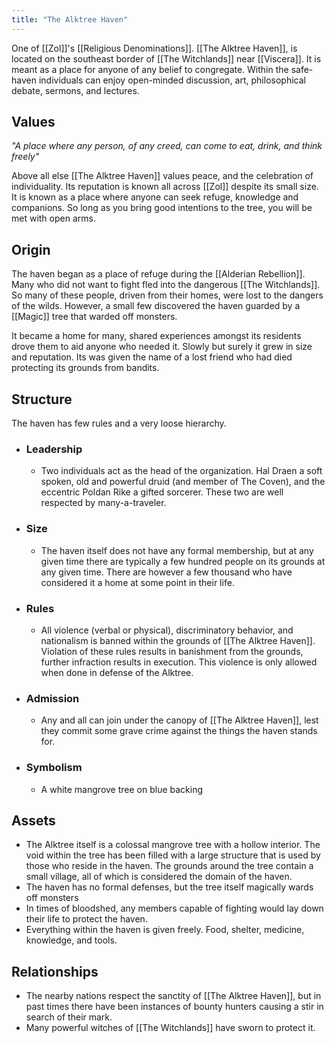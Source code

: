 ```yaml
---
title: "The Alktree Haven"
---
```

One of [[Zol]]'s  [[Religious Denominations]]. [[The Alktree Haven]], is located on the southeast border of [[The Witchlands]] near [[Viscera]]. It is meant as a place for anyone of any belief to congregate. Within the safe-haven individuals can enjoy open-minded discussion, art, philosophical debate, sermons, and lectures.

## Values
*"A place where any person, of any creed, can come to eat, drink, and think freely"*

Above all else [[The Alktree Haven]] values peace, and the celebration of individuality. Its reputation is known all across [[Zol]] despite its small size. It is known as a place where anyone can seek refuge, knowledge and companions. So long as you bring good intentions to the tree, you will be met with open arms. 

## Origin
The haven began as a place of refuge during the [[Alderian Rebellion]]. Many who did not want to fight fled into the dangerous [[The Witchlands]]. So many of these people, driven from their homes, were lost to the dangers of the wilds. However, a small few discovered the haven guarded by a [[Magic]] tree that warded off monsters.

It became a home for many, shared experiences amongst its residents drove them to aid anyone who needed it. Slowly but surely it grew in size and reputation. Its was given the name of a lost friend who had died protecting its grounds from bandits.

## Structure
The haven has few rules and a very loose hierarchy.
- ### Leadership
	- Two individuals act as the head of the organization. Hal Draen a soft spoken, old and powerful druid (and member of The Coven), and the eccentric Poldan Rike a gifted sorcerer. These two are well respected by many-a-traveler.
- ### Size
	- The haven itself does not have any formal membership, but at any given time there are typically a few hundred people on its grounds at any given time. There are however a few thousand who have considered it a home at some point in their life.
- ### Rules
	- All violence (verbal or physical), discriminatory behavior, and nationalism is banned within the grounds of [[The Alktree Haven]]. Violation of these rules results in banishment from the grounds, further infraction results in execution. This violence is only allowed when done in defense of the Alktree.
- ### Admission
	- Any and all can join under the canopy of [[The Alktree Haven]], lest they commit some grave crime against the things the haven stands for.
- ### Symbolism
	- A white mangrove tree on blue backing

## Assets
- The Alktree itself is a colossal mangrove tree with a hollow interior. The void within the tree has been filled with a large structure that is used by those who reside in the haven. The grounds around the tree contain a small village, all of which is considered the domain of the haven.
- The haven has no formal defenses, but the tree itself magically wards off monsters
- In times of bloodshed, any members capable of fighting would lay down their life to protect the haven.
- Everything within the haven is given freely. Food, shelter, medicine, knowledge, and tools.

## Relationships
- The nearby nations respect the sanctity of [[The Alktree Haven]], but in past times there have been instances of bounty hunters causing a stir in search of their mark.
- Many powerful witches of [[The Witchlands]] have sworn to protect it.

